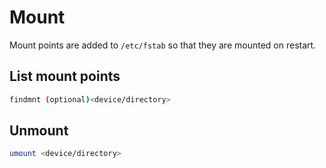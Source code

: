# Mount

Mount points are added to `/etc/fstab` so that they are mounted on restart.
## List mount points

```bash
findmnt (optional)<device/directory>
```
## Unmount

```bash
umount <device/directory>
```
